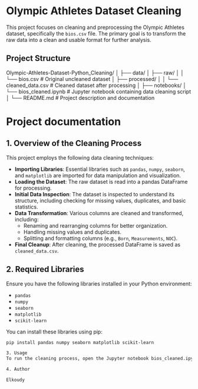 # Olympic Athletes Dataset Cleaning

This project focuses on cleaning and preprocessing the Olympic Athletes dataset, specifically the `bios.csv` file. The primary goal is to transform the raw data into a clean and usable format for further analysis.

## Project Structure

Olympic-Athletes-Dataset-Python_Cleaning/
│
├── data/
│   ├── raw/
│   │   └── bios.csv              # Original uncleaned dataset
│   ├── processed/
│   │   └── cleaned_data.csv       # Cleaned dataset after processing
│
├── notebooks/
│   └── bios_cleaned.ipynb         # Jupyter notebook containing data cleaning script
│
└── README.md                      # Project description and documentation


# Project documentation


## 1. Overview of the Cleaning Process

This project employs the following data cleaning techniques:

- **Importing Libraries**: Essential libraries such as `pandas`, `numpy`, `seaborn`, and `matplotlib` are imported for data manipulation and visualization.
- **Loading the Dataset**: The raw dataset is read into a pandas DataFrame for processing.
- **Initial Data Inspection**: The dataset is inspected to understand its structure, including checking for missing values, duplicates, and basic statistics.
- **Data Transformation**: Various columns are cleaned and transformed, including:
  - Renaming and rearranging columns for better organization.
  - Handling missing values and duplicates.
  - Splitting and formatting columns (e.g., `Born`, `Measurements`, `NOC`).
- **Final Cleanup**: After cleaning, the processed DataFrame is saved as `cleaned_data.csv`.

## 2. Required Libraries

Ensure you have the following libraries installed in your Python environment:

- `pandas`
- `numpy`
- `seaborn`
- `matplotlib`
- `scikit-learn`

You can install these libraries using pip:

```bash
pip install pandas numpy seaborn matplotlib scikit-learn

3. Usage
To run the cleaning process, open the Jupyter notebook bios_cleaned.ipynb and execute each cell sequentially. The cleaned dataset will be saved in the data/processed/ directory as cleaned_data.csv.

4. Author

Elkoudy
